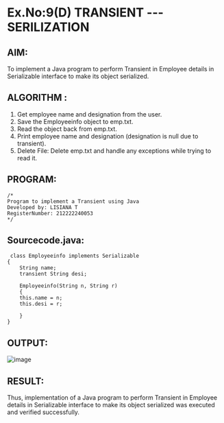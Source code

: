 # Ex.No:9(D) TRANSIENT ---SERILIZATION

## AIM:
 To implement a Java program to perform Transient in Employee details in Serializable interface to make its object serialized.

## ALGORITHM :
1.	Get employee name and designation from the user.
2.	Save the Employeeinfo object to emp.txt.
3.	Read the object back from emp.txt.
4.	Print employee name and designation (designation is null due to transient).
5.	Delete File: Delete emp.txt and handle any exceptions while trying to read it.




## PROGRAM:
 ```
/*
Program to implement a Transient using Java
Developed by: LISIANA T
RegisterNumber: 212222240053 
*/
```

## Sourcecode.java:
```
 class Employeeinfo implements Serializable
{
    String name;
    transient String desi;
   
    Employeeinfo(String n, String r)
    {
    this.name = n;
    this.desi = r;
   
    }
}
```






## OUTPUT:

![image](https://github.com/user-attachments/assets/ec785570-2354-4a3d-b508-5f9aac5115b9)


## RESULT:
Thus, implementation of a Java program to perform Transient in Employee details in Serializable interface to make its object serialized was executed and verified successfully.


